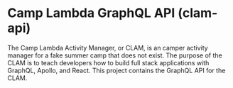 Camp Lambda GraphQL API (clam-api)
==================
The Camp Lambda Activity Manager, or CLAM, is an camper activity manager for a fake summer camp that does not exist. The purpose of the CLAM is to teach developers how to build full stack applications with GraphQL, Apollo, and React. This project contains the GraphQL API for the CLAM.
